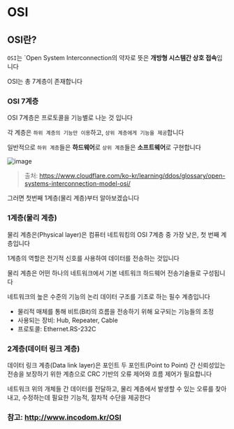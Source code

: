 # OSI

## OSI란?

`OSI`는 `Open System Interconnection의 약자로 뜻은 **개방형 시스템간 상호 접속**입니다

OSI는 총 7계층이 존재합니다

### OSI 7계층

OSI 7계층은 프로토콜을 기능별로 나눈 것 입니다

각 계층은 `하위 계층의 기능만 이용`하고, `상위 계층에게 기능을 제공`합니다

일반적으로 `하위 계층`들은 **하드웨어**로 `상위 계층`들은 **소프트웨어**로 구현합니다

![image](https://user-images.githubusercontent.com/81547954/169839005-c6f87872-d155-49ec-afbe-ca925c78ad07.png)
> 출처: https://www.cloudflare.com/ko-kr/learning/ddos/glossary/open-systems-interconnection-model-osi/

그러면 첫번째 1계층(물리 계층)부터 알아보겠습니다

### 1계층(물리 계층)

물리 계층은(Physical layer)은 컴퓨터 네트워킹의 OSI 7계층 중 가장 낮은, 첫 번째 계층입니다

1계층의 역할은 전기적 신호를 사용하여 데이터를 전송하는 것입니다

물리 계층은 어떤 하나의 네트워크에서 기본 네트워크 하드웨어 전송기술들로 구성됩니다

네트워크의 높은 수준의 기능의 논리 데이터 구조를 기초로 하는 필수 계층입니다

* 물리적 매체를 통해 비트(Bit)의 흐름을 전송하기 위해 요구되는 기능들의 조정
* 사용되는 장비: Hub, Repeater, Cable
* 프로토콜: Ethernet.RS-232C

### 2계층(데이터 링크 계층)

데이터 링크 계층(Data link layer)은 포인트 두 포인트(Point to Point) 간 신뢰성있는 전송을 보장하기 위한 계층으로 CRC 기반의 오류 제어와 흐름 제어가 필요합니다

네트워크 위의 개체들 간 데이터를 전달하고, 물리 계층에서 발생할 수 있는 오류를 찾아 내고, 수정하는데 필요한 기능적, 절차적 수단을 제공한다

### 참고: http://www.incodom.kr/OSI
